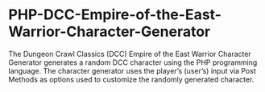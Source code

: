 # PHP-DCC-Empire-of-the-East-Warrior-Character-Generator
The Dungeon Crawl Classics (DCC) Empire of the East Warrior Character Generator generates a random DCC character using the PHP programming language. The character generator uses the player’s (user’s) input via Post Methods as options used to customize the randomly generated character.
